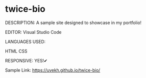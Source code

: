 # twice-bio

DESCRIPTION:
A sample site designed to showcase in my portfolio!

EDITOR:
Visual Studio Code

LANGUAGES USED:

HTML
CSS

RESPONSIVE: YES!✔


Sample Link: https://uvekh.github.io/twice-bio/
